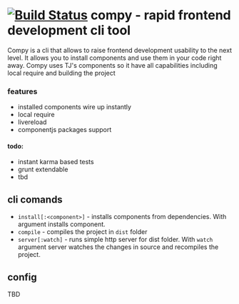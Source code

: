 [![Build Status](https://travis-ci.org/edjafarov/compy.png?branch=master)](https://travis-ci.org/edjafarov/compy)
compy - rapid frontend development cli tool
=====
Compy is a cli that allows to raise frontend development usability to the next level. It allows you to install components and use them in your code right away. Compy uses TJ's components so it have all capabilities including local require and building the project

### features
* installed components wire up instantly
* local require
* livereload
* componentjs packages support

#### todo:
- instant karma based tests
- grunt extendable
- tbd

## cli comands
* ```install[:<component>]``` - installs components from dependencies. With argument installs component.
* ```compile``` - compiles the project in ```dist``` folder
* ```server[:watch]``` - runs simple http server for dist folder. With ```watch``` argument server watches the changes in source and recompiles the project.

## config
TBD


